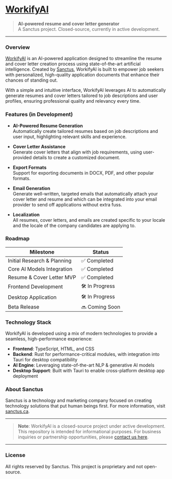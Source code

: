 # [WorkifyAI](https://www.workifyai.fyi)

> **AI-powered resume and cover letter generator**  
> A Sanctus project. Closed-source, currently in active development.

---

### Overview

[WorkifyAI](https://www.workifyai.fyi) is an AI-powered application designed to streamline the resume and cover letter creation process using state-of-the-art artificial intelligence. Created by [Sanctus](https://sanctus.ca), WorkifyAI is built to empower job seekers with personalized, high-quality application documents that enhance their chances of standing out.

With a simple and intuitive interface, WorkifyAI leverages AI to automatically generate resumes and cover letters tailored to job descriptions and user profiles, ensuring professional quality and relevancy every time.

### Features (in Development)

- **AI-Powered Resume Generation**  
  Automatically create tailored resumes based on job descriptions and user input, highlighting relevant skills and experience.

- **Cover Letter Assistance**  
  Generate cover letters that align with job requirements, using user-provided details to create a customized document.

- **Export Formats**  
  Support for exporting documents in DOCX, PDF, and other popular formats.

- **Email Generation**  
  Generate well-written, targeted emails that automatically attach your cover letter and resume and which can be integrated into your email provider to send off applications without extra fuss.

- **Localization**  
  All resumes, cover letters, and emails are created specific to your locale and the locale of the company candidates are applying to.

### Roadmap

| Milestone                   | Status        |
|-----------------------------|---------------|
| Initial Research & Planning | ✅ Completed  |
| Core AI Models Integration  | ✅ Completed |
| Resume & Cover Letter MVP   | ✅ Completed    |
| Frontend Development        | 🛠️ In Progress |
| Desktop Application        | 🛠️ In Progress |
| Beta Release                | 🔜 Coming Soon |

### Technology Stack

WorkifyAI is developed using a mix of modern technologies to provide a seamless, high-performance experience:

- **Frontend**: TypeScript, HTML, and CSS
- **Backend**: Rust for performance-critical modules, with integration into Tauri for desktop compatibility
- **AI Engine**: Leveraging state-of-the-art NLP & generative AI models
- **Desktop Support**: Built with Tauri to enable cross-platform desktop app deployment

### About Sanctus

Sanctus is a technology and marketing company focused on creating technology solutions that put human beings first. For more information, visit [sanctus.ca](https://sanctus.ca).

---

> **Note**: WorkifyAI is a closed-source project under active development. This repository is intended for informational purposes. For business inquiries or partnership opportunities, please [contact us here](https://sanctus.ca/contact-us/).

---

### License

All rights reserved by Sanctus. This project is proprietary and not open-source.

